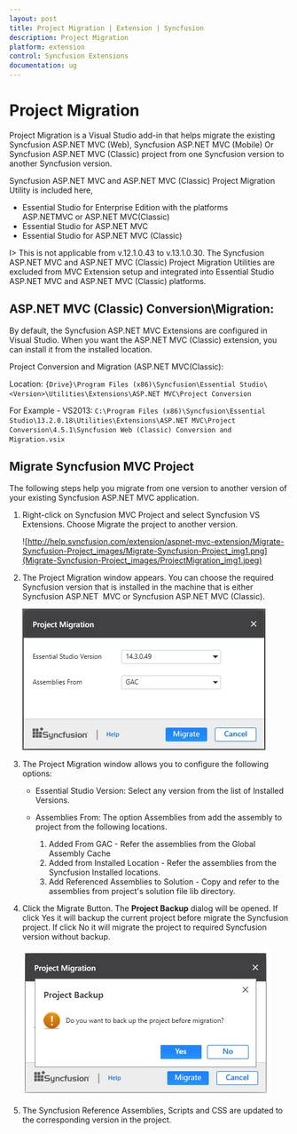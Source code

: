 ```yaml
---
layout: post
title: Project Migration | Extension | Syncfusion
description: Project Migration
platform: extension
control: Syncfusion Extensions
documentation: ug
---
```


# Project Migration

Project Migration is a Visual Studio add-in that helps migrate the existing Syncfusion ASP.NET MVC (Web), Syncfusion ASP.NET MVC (Mobile) Or Syncfusion ASP.NET MVC (Classic) project from one Syncfusion version to another Syncfusion version.

Syncfusion ASP.NET MVC and ASP.NET MVC (Classic) Project Migration Utility is included here,

* Essential Studio for Enterprise Edition with the platforms ASP.NETMVC or ASP.NET MVC(Classic)
* Essential Studio for ASP.NET MVC
* Essential Studio for ASP.NET MVC (Classic)

I> This is not applicable from v.12.1.0.43 to v.13.1.0.30. The Syncfusion ASP.NET MVC and ASP.NET MVC (Classic) Project Migration Utilities are excluded from MVC Extension setup and integrated into Essential Studio ASP.NET MVC and ASP.NET MVC (Classic) platforms.

## ASP.NET MVC (Classic) Conversion\Migration:

By default, the Syncfusion ASP.NET MVC Extensions are configured in Visual Studio. When you want the ASP.NET MVC (Classic) extension, you can install it from the installed location.

Project Conversion and Migration (ASP.NET MVC(Classic):

Location: `{Drive}\Program Files (x86)\Syncfusion\Essential Studio\<Version>\Utilities\Extensions\ASP.NET MVC\Project Conversion`

For Example - VS2013: `C:\Program Files (x86)\Syncfusion\Essential Studio\13.2.0.18\Utilities\Extensions\ASP.NET MVC\Project Conversion\4.5.1\Syncfusion Web (Classic) Conversion and Migration.vsix`

## Migrate Syncfusion MVC Project

The following steps help you migrate from one version to another version of your existing Syncfusion ASP.NET MVC application.

1. Right-click on Syncfusion MVC Project and select Syncfusion VS Extensions. Choose Migrate the project to another version.

   ![http://help.syncfusion.com/extension/aspnet-mvc-extension/Migrate-Syncfusion-Project_images/Migrate-Syncfusion-Project_img1.png](Migrate-Syncfusion-Project_images/ProjectMigration_img1.jpeg)

2. The Project Migration window appears. You can choose the required Syncfusion version that is installed in the machine that is either Syncfusion ASP.NET 
MVC or Syncfusion ASP.NET MVC (Classic).

   ![](Migrate-Syncfusion-Project_images/ProjectMigration_img2.jpeg)

3. The Project Migration window allows you to configure the following options:

   * Essential Studio Version: Select any version from the list of Installed Versions.
	  
   * Assemblies From: The option Assemblies from add the assembly to project from the following locations.
	  
	    1. Added From GAC - Refer the assemblies from the Global Assembly Cache
		2. Added from Installed Location - Refer the assemblies from the Syncfusion Installed locations.
        3. Add Referenced Assemblies to Solution - Copy and refer to the assemblies from project's solution file lib directory.  

4. Click the Migrate Button. The **Project Backup** dialog will be opened. If click Yes it will backup the current project before migrate the Syncfusion project. If click No it will migrate the project to required Syncfusion version without backup. 

     ![](Migrate-Syncfusion-Project_images/ProjectMigration_img3.jpeg)
      
5. The Syncfusion Reference Assemblies, Scripts and CSS are updated to the corresponding version in the project.
